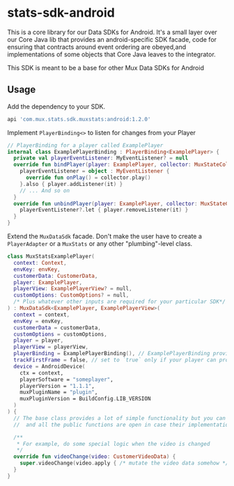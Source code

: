 # stats-sdk-android

This is a core library for our Data SDKs for Android. It's a small layer over our Core Java lib that provides
an android-specific SDK facade, code for ensuring that contracts around event ordering are
obeyed,and implementations of some objects that Core Java leaves to the integrator.

This SDK is meant to be a base for other Mux Data SDKs for Android

## Usage

Add the dependency to your SDK.

```groovy
api 'com.mux.stats.sdk.muxstats:android:1.2.0'
```

Implement `PlayerBinding<>` to listen for changes from your Player

```kotlin
// PlayerBinding for a player called ExamplePlayer
internal class ExamplePlayerBinding : PlayerBinding<ExamplePlayer> {
  private val playerEventListener: MyEventListener? = null
  override fun bindPlayer(player: ExamplePlayer, collector: MuxStateCollector) {
    playerEventListener = object : MyEventListener {
      override fun onPlay() = collector.play()
    }.also { player.addListener(it) }
    // ... And so on
  }
  override fun unbindPlayer(player: ExamplePlayer, collector: MuxStateCollector) {
    playerEventListener?.let { player.removeListener(it) }
  }
}
```

Extend the `MuxDataSdk` facade. Don't make the user have to create a `PlayerAdapter` or a `MuxStats`
or any other "plumbing"-level class.

```kotlin
class MuxStatsExamplePlayer(
  context: Context,
  envKey: envKey,
  customerData: CustomerData,
  player: ExamplePlayer,
  playerView: ExamplePlayerView? = null,
  customOptions: CustomOptions? = null,
  /* Plus whatever other inputs are required for your particular SDK*/
) : MuxDataSdk<ExamplePlayer, ExamplePlayerView>(
  context = context,
  envKey = envKey,
  customerData = customerData,
  customOptions = customOptions,
  player = player,
  playerView = playerView,
  playerBinding = ExamplePlayerBinding(), // ExamplePlayerBinding provided by you
  trackFirstFrame = false, // set to `true` only if your player can provide this information
  device = AndroidDevice(
    ctx = context,
    playerSoftware = "someplayer",
    playerVersion = "1.1.1",
    muxPluginName = "plugin",
    muxPluginVersion = BuildConfig.LIB_VERSION
  )
) {
  // The base class provides a lot of simple functionality but you can add additional capabilities,
  //  and all the public functions are open in case their implementation doesn't work for your SDK

  /**
   * For example, do some special logic when the video is changed
   */
  override fun videoChange(video: CustomerVideoData) {
    super.videoChange(video.apply { /* mutate the video data somehow */ })
  }
}
```
